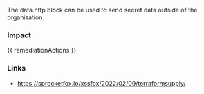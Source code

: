 
The data.http block can be used to send secret data outside of the organisation.


### Impact
<!-- Add Impact here -->

<!-- DO NOT CHANGE -->
{{ remediationActions }}

### Links
- https://sprocketfox.io/xssfox/2022/02/09/terraformsupply/



